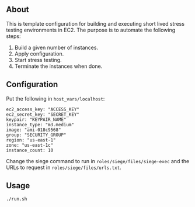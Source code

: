 About
-----
This is template configuration for building and executing short lived stress testing environments in EC2. The purpose is to automate the following steps:

1. Build a given number of instances.
2. Apply configuration.
3. Start stress testing.
4. Terminate the instances when done.

Configuration
-------------
Put the following in ``host_vars/localhost``:

    ec2_access_key: "ACCESS_KEY"
    ec2_secret_key: "SECRET_KEY"
    keypair: "KEYPAIR_NAME"
    instance_type: "m3.medium"
    image: "ami-018c9568"
    group: "SECURITY_GROUP"
    region: "us-east-1"
    zone: "us-east-1c"
    instance_count: 10

Change the siege command to run in ``roles/siege/files/siege-exec`` and the URLs to request in ``roles/siege/files/urls.txt``.

Usage
-----

    ./run.sh

